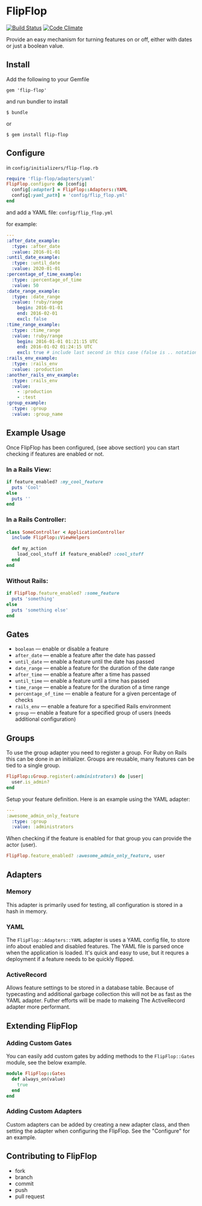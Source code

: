 FlipFlop
========

[![Build Status](https://travis-ci.org/bkulyk/flip-flop.svg?branch=master)](https://travis-ci.org/bkulyk/flip-flop)
[![Code Climate](https://codeclimate.com/github/bkulyk/flip-flop/badges/gpa.svg)](https://codeclimate.com/github/bkulyk/flip-flop)

Provide an easy mechanism for turning features on or off, either with dates or just
a boolean value.

Install
-------

Add the following to your Gemfile

    gem 'flip-flop'

and run bundler to install

    $ bundle

or

    $ gem install flip-flop


Configure
---------

in `config/initializers/flip-flop.rb`

```ruby
require 'flip-flop/adapters/yaml'
FlipFlop.configure do |config|
  config[:adapter] = FlipFlop::Adapters::YAML
  config[:yaml_path] = 'config/flip_flop.yml'
end
```

and add a YAML file: `config/flip_flop.yml`

for example:

```yaml
---
:after_date_example:
  :type: :after_date
  :value: 2016-01-01
:until_date_example:
  :type: :until_date
  :value: 2020-01-01
:percentage_of_time_example:
  :type: :percentage_of_time
  :value: 50
:date_range_example:
  :type: :date_range
  :value: !ruby/range
    begin: 2016-01-01
    end: 2016-02-01
    excl: false
:time_range_example:
  :type: :time_range
  :value: !ruby/range
    begin: 2016-01-01 01:21:15 UTC
    end: 2016-01-02 01:24:15 UTC
    excl: true # include last second in this case (false is .. notation while true is ... when exec by ruby)
:rails_env_example:
  :type: :rails_env
  :value: :production
:another_rails_env_example:
  :type: :rails_env
  :value:
    - :production
    - :test
:group_example:
  :type: :group
  :value: :group_name
```

Example Usage
-------------

Once FlipFlop has been configured, (see above section) you can start checking if features
are enabled or not.

### In a Rails View:

```ruby
if feature_enabled? :my_cool_feature
  puts 'Cool'
else
  puts ''
end

```

### In a Rails Controller:

```ruby
class SomeController < ApplicationController
  include FlipFlop::ViewHelpers

  def my_action
    load_cool_stuff if feature_enabled? :cool_stuff
  end
end
```

### Without Rails:

```ruby
if FlipFlop.feature_enabled? :some_feature
  puts 'something'
else
  puts 'something else'
end
```

Gates
-----

* `boolean` &mdash; enable or disable a feature
* `after_date` &mdash; enable a feature after the date has passed
* `until_date` &mdash; enable a feature until the date has passed
* `date_range` &mdash; enable a feature for the duration of the date range
* `after_time` &mdash; enable a feature after a time has passed
* `until_time` &mdash; enable a feature until a time has passed
* `time_range` &mdash; enable a feature for the duration of a time range
* `percentage_of_time` &mdash; enable a feature for a given percentage of checks
* `rails_env` &mdash; enable a feature for a specified Rails environment
* `group` &mdash; enable a feature for a specified group of users (needs additional configuration)

Groups
------

To use the group adapter you need to register a group. For Ruby on Rails this can be done in an initializer.
Groups are reusable, many features can be tied to a single group.

```ruby
FlipFlop::Group.register(:administrators) do |user|
  user.is_admin?
end
```

Setup your feature definition. Here is an example using the YAML adapter:

```yaml
---
:awesome_admin_only_feature
  :type: :group
  :value: :administrators
```

When checking if the feature is enabled for that group you can provide the actor (user).

```ruby
FlipFlop.feature_enabled? :awesome_admin_only_feature, user
```

Adapters
--------

### Memory

This adapter is primarily used for testing, all configuration is stored in a
hash in memory.

### YAML

The `FlipFlop::Adapters::YAML` adapter is uses a YAML config file, to store info
about enabled and disabled features. The YAML file is parsed once when the application is
loaded. It's quick and easy to use, but it requres a deployment if a feature needs
to be quickly flipped.

### ActiveRecord

Allows feature settings to be stored in a database table. Because of typecasting and 
additional garbage collection this will not be as fast as the YAML adapter. Futher 
efforts will be made to makeing The ActiveRecord adapter more performant.

Extending FlipFlop
------------------

### Adding Custom Gates

You can easily add custom gates by adding methods to the `FlipFlop::Gates` module,
see the below example.

```ruby
module FlipFlop::Gates
  def always_on(value)
    true
  end
end
```

### Adding Custom Adapters

Custom adapters can be added by creating a new adapter class, and then setting the
adapter when configuring the FlipFlop. See the "Configure" for an example.

Contributing to FlipFlop
------------------------

* fork
* branch
* commit
* push
* pull request
